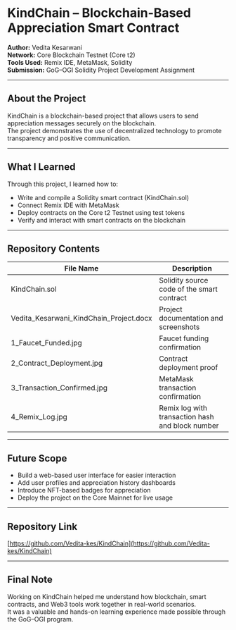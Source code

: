 # KindChain – Blockchain-Based Appreciation Smart Contract  

**Author:** Vedita Kesarwani  
**Network:** Core Blockchain Testnet (Core t2)  
**Tools Used:** Remix IDE, MetaMask, Solidity  
**Submission:** GoG–OGI Solidity Project Development Assignment  

---

## About the Project
KindChain is a blockchain-based project that allows users to send appreciation messages securely on the blockchain.  
The project demonstrates the use of decentralized technology to promote transparency and positive communication.

---

## What I Learned
Through this project, I learned how to:  
- Write and compile a Solidity smart contract (KindChain.sol)  
- Connect Remix IDE with MetaMask  
- Deploy contracts on the Core t2 Testnet using test tokens  
- Verify and interact with smart contracts on the blockchain  

---

## Repository Contents
| File Name | Description |
|------------|-------------|
| KindChain.sol | Solidity source code of the smart contract |
| Vedita_Kesarwani_KindChain_Project.docx | Project documentation and screenshots |
| 1_Faucet_Funded.jpg | Faucet funding confirmation |
| 2_Contract_Deployment.jpg | Contract deployment proof |
| 3_Transaction_Confirmed.jpg | MetaMask transaction confirmation |
| 4_Remix_Log.jpg | Remix log with transaction hash and block number |

---

## Future Scope
- Build a web-based user interface for easier interaction  
- Add user profiles and appreciation history dashboards  
- Introduce NFT-based badges for appreciation  
- Deploy the project on the Core Mainnet for live usage  

---

## Repository Link
[https://github.com/Vedita-kes/KindChain](https://github.com/Vedita-kes/KindChain)

---

## Final Note
Working on KindChain helped me understand how blockchain, smart contracts, and Web3 tools work together in real-world scenarios.  
It was a valuable and hands-on learning experience made possible through the GoG–OGI program.
